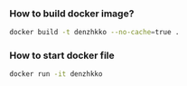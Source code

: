 ### How to build docker image?

```bash
docker build -t denzhkko --no-cache=true .
```

### How to start docker file

```bash
docker run -it denzhkko
```

